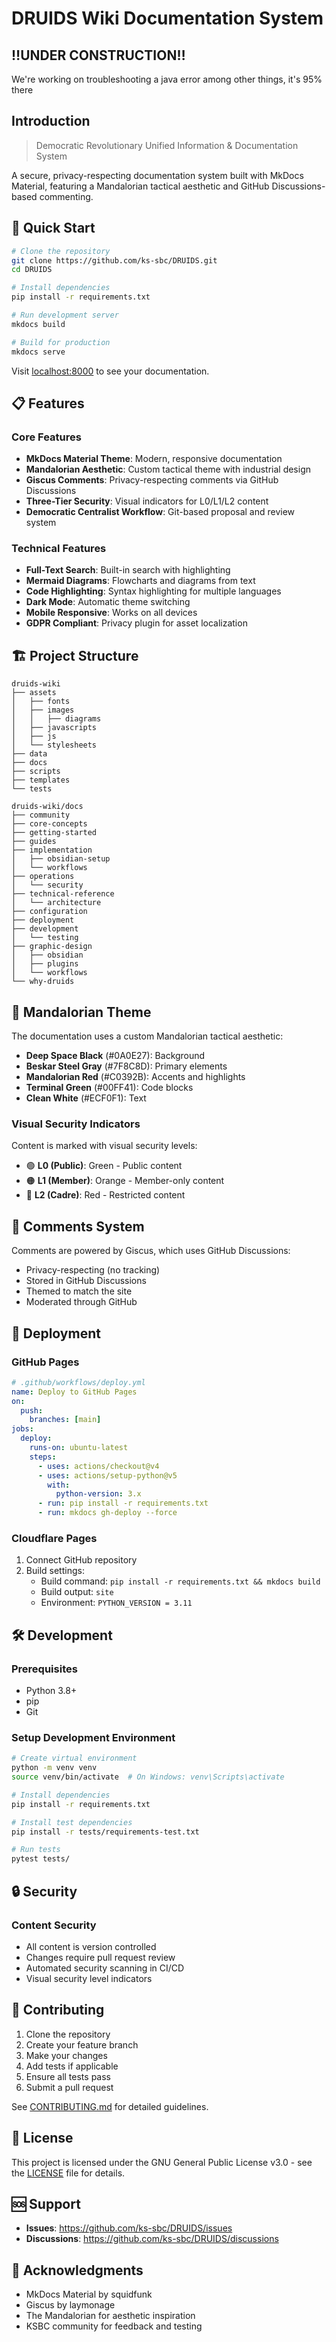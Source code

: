 # DRUIDS Wiki Documentation System

## ‼️UNDER CONSTRUCTION‼️

We're working on troubleshooting a java error among other things, it's 95% there

## Introduction

> Democratic Revolutionary Unified Information & Documentation System

A secure, privacy-respecting documentation system built with MkDocs Material, featuring a Mandalorian tactical aesthetic and GitHub Discussions-based commenting.

## 🚀 Quick Start

```bash
# Clone the repository
git clone https://github.com/ks-sbc/DRUIDS.git
cd DRUIDS

# Install dependencies
pip install -r requirements.txt

# Run development server
mkdocs build

# Build for production
mkdocs serve
```

Visit <localhost:8000> to see your documentation.

## 📋 Features

### Core Features

- **MkDocs Material Theme**: Modern, responsive documentation
- **Mandalorian Aesthetic**: Custom tactical theme with industrial design
- **Giscus Comments**: Privacy-respecting comments via GitHub Discussions
- **Three-Tier Security**: Visual indicators for L0/L1/L2 content
- **Democratic Centralist Workflow**: Git-based proposal and review system

### Technical Features

- **Full-Text Search**: Built-in search with highlighting
- **Mermaid Diagrams**: Flowcharts and diagrams from text
- **Code Highlighting**: Syntax highlighting for multiple languages
- **Dark Mode**: Automatic theme switching
- **Mobile Responsive**: Works on all devices
- **GDPR Compliant**: Privacy plugin for asset localization

## 🏗️ Project Structure

```text
druids-wiki
├── assets
│   ├── fonts
│   ├── images
│   │   ├── diagrams
│   ├── javascripts
│   ├── js
│   └── stylesheets
├── data
├── docs
├── scripts
├── templates
└── tests
```

```text
druids-wiki/docs
├── community
├── core-concepts
├── getting-started
├── guides
├── implementation
│   ├── obsidian-setup
│   └── workflows
├── operations
│   └── security
├── technical-reference
│   └── architecture
├── configuration
├── deployment
├── development
│   └── testing
├── graphic-design
│   ├── obsidian
│   ├── plugins
│   └── workflows
└── why-druids
```

## 🎨 Mandalorian Theme

The documentation uses a custom Mandalorian tactical aesthetic:

- **Deep Space Black** (#0A0E27): Background
- **Beskar Steel Gray** (#7F8C8D): Primary elements
- **Mandalorian Red** (#C0392B): Accents and highlights
- **Terminal Green** (#00FF41): Code blocks
- **Clean White** (#ECF0F1): Text

### Visual Security Indicators

Content is marked with visual security levels:

- 🟢 **L0 (Public)**: Green - Public content
- 🟠 **L1 (Member)**: Orange - Member-only content
- 🔴 **L2 (Cadre)**: Red - Restricted content

## 💬 Comments System

Comments are powered by Giscus, which uses GitHub Discussions:

- Privacy-respecting (no tracking)
- Stored in GitHub Discussions
- Themed to match the site
- Moderated through GitHub

## 🚀 Deployment

### GitHub Pages

```yaml
# .github/workflows/deploy.yml
name: Deploy to GitHub Pages
on:
  push:
    branches: [main]
jobs:
  deploy:
    runs-on: ubuntu-latest
    steps:
      - uses: actions/checkout@v4
      - uses: actions/setup-python@v5
        with:
          python-version: 3.x
      - run: pip install -r requirements.txt
      - run: mkdocs gh-deploy --force
```

### Cloudflare Pages

1. Connect GitHub repository
2. Build settings:
   - Build command: `pip install -r requirements.txt && mkdocs build`
   - Build output: `site`
   - Environment: `PYTHON_VERSION = 3.11`

## 🛠️ Development

### Prerequisites

- Python 3.8+
- pip
- Git

### Setup Development Environment

```bash
# Create virtual environment
python -m venv venv
source venv/bin/activate  # On Windows: venv\Scripts\activate

# Install dependencies
pip install -r requirements.txt

# Install test dependencies
pip install -r tests/requirements-test.txt

# Run tests
pytest tests/
```

## 🔒 Security

### Content Security

- All content is version controlled
- Changes require pull request review
- Automated security scanning in CI/CD
- Visual security level indicators

## 🤝 Contributing

1. Clone the repository
2. Create your feature branch
3. Make your changes
4. Add tests if applicable
5. Ensure all tests pass
6. Submit a pull request

See [CONTRIBUTING.md](docs/community/contribute.md) for detailed guidelines.

## 📄 License

This project is licensed under the GNU General Public License v3.0 - see the [LICENSE](LICENSE) file for details.

## 🆘 Support

- **Issues**: <https://github.com/ks-sbc/DRUIDS/issues>
- **Discussions**: <https://github.com/ks-sbc/DRUIDS/discussions>

## 🙏 Acknowledgments

- MkDocs Material by squidfunk
- Giscus by laymonage
- The Mandalorian for aesthetic inspiration
- KSBC community for feedback and testing
